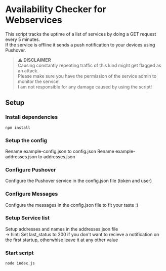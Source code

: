 # Availability Checker for Webservices

This script tracks the uptime of a list of services by doing a GET request every 5 minutes.\
If the service is offline it sends a push notification to your devices using Pushover.

> **⚠️ DISCLAIMER**\
> Causing constantly repeating traffic of this kind might get flagged as an attack.\
> Please make sure you have the permission of the service admin to monitor the service!\
> I am not responsible for any damage caused by using the script!

## Setup
### Install dependencies
```
npm install
```

### Setup the config
Rename example-config.json to config.json
Rename example-addresses.json to addresses.json

### Configure Pushover
Configure the Pushover service in the config.json file (token and user)

### Configure Messages
Configure the messages in the config.json file to fit your taste :)

### Setup Service list
Setup addresses and names in the addresses.json file\
-> hint: Set last_status to 200 if you don't want to recieve a notification on the first startup, otherwhise leave it at any other value

### Start script
```
node index.js
```